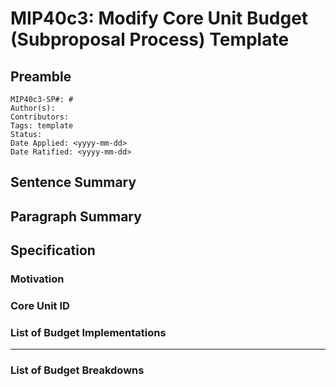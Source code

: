 # MIP40c3: Modify Core Unit Budget (Subproposal Process) Template

[//]: # "These are comments that clarify the template. Remove them once they've been read."

[//]: # "When titling this subproposal, use: 'MIP40c3: Adding budget for [Core Unit name]([Core Unit ID])' (or 'Modifying', as the case may be)."

[//]: # "Feel free to add new headers, but refrain from removing those included by default and from altering their order."

## Preamble

[//]: # "The subproposal number will be assigned by MIP Editors."

[//]: # "You can leave the Tags and Status fields blank."

[//]: # "Date Applied is the date on which the subproposal is posted in the forum."

[//]: # "Date Ratified will be added by MIP Editors after the vote, if successful."

```
MIP40c3-SP#: #
Author(s):
Contributors:
Tags: template
Status:
Date Applied: <yyyy-mm-dd>
Date Ratified: <yyyy-mm-dd>
```

## Sentence Summary

[//]: # "E.g., 'This subproposal adds a budget for Core Unit [...]' (or 'modifies', as the case may be)."

## Paragraph Summary

[//]: # "E.g., 'This subproposal adds a budget for Core Unit [...]' (or 'modifies', as the case may be). [Additional information that does not fit in one sentence]"

## Specification

### Motivation

[//]: # "Try to answer why it adding or modifying this budget is necessary."

[//]: # "E.g., 'The work that this Core Unit sets out to perform cannot be carried out unless properly funded [...]"

### Core Unit ID

[//]: # "Specify the ID of the Core Unit to which this budget is attached."

### List of Budget Implementations

[//]: # "This section must contain a list of at least one Budget Implementation. Each Budget Implementation must answer the following questions:"

[//]: # "Is it a smart contract Budget Implementation, or manual Budget Implementation? If it is a smart contract Budget Implementation, what is the Ethereum address that the smart contract is deployed to? What kind of authorization does it need (suck authorization, authorization to draw funds from other smart contracts, etc.)? What is the amount of Dai or other assets per month that the Budget Implementation will pay out (if any)?"

[//]: # "If it is a manual Budget Implementation, at which week of the month will the executive vote to pay out the budget for the month be submitted?"

[//]: # "What are other circumstances that the Budget Implementation will pay out Dai or other assets, and how are the amounts determined?"

[//]: # "Any additional notes and clarification about how the Budget Implementation works."

[//]: #" "Please try to complain with the standard described in this forum post: https://forum.makerdao.com/t/core-unit-budget-implementation-standardization/10758"

---

### List of Budget Breakdowns

[//]: # "This section must contain a detailed Budget Breakdown for each of the Budget Implementations in the element above. Budget Breakdowns aren't binding, but should provide as much clarity as possible to governance about how the monthly amount or other circumstances for payouts where determined, and what the current plan for their use is."
